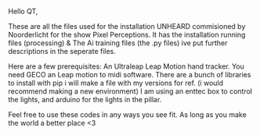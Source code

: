 Hello QT,

These are all the files used for the installation UNHEARD commisioned by Noorderlicht for the show Pixel Perceptions.
It has the installation running files (processing) & The Ai training files (the .py files)
ive put further descriptions in the seperate files.

Here are a few prerequisites:
An Ultraleap Leap Motion hand tracker.
You need GECO an Leap motion to midi software.
There are a bunch of libraries to install with pip i will make a file with my versions for ref. (i would recommend making a new environment)
I am using an enttec box to control the lights, and arduino for the lights in the pillar.

Feel free to use these codes in any ways you see fit. As long as you make the world a better place <3
